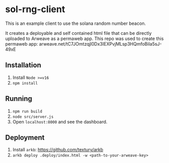 # sol-rng-client
This is an example client to use the solana random number beacon. 

It creates a deployable and self contained html file that can be directly uploaded to Arweave as a permaweb app.
This repo was used to create this permaweb app: arweave.net/tC7JOmtzqjl0Dx3IEXPvjMLsp3HQmfoBila5sJ-49xE

## Installation
1. Install `Node >=v16`
2. `npm install`

## Running
1. `npm run build`
2. `node src/server.js`
3. Open `localhost:8000` and see the dashboard.

## Deployment
1. Install `arkb`: https://github.com/textury/arkb
2. `arkb deploy .deploy/index.html -w <path-to-your-arweave-key>`
